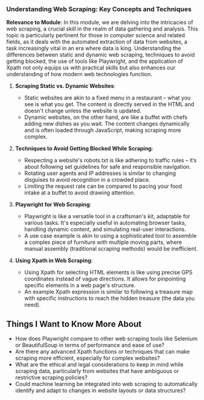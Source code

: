 ### Understanding Web Scraping: Key Concepts and Techniques

**Relevance to Module**: In this module, we are delving into the intricacies of web scraping, a crucial skill in the realm of data gathering and analysis. This topic is particularly pertinent for those in computer science and related fields, as it deals with the automated extraction of data from websites, a task increasingly vital in an era where data is king. Understanding the differences between static and dynamic web scraping, techniques to avoid getting blocked, the use of tools like Playwright, and the application of Xpath not only equips us with practical skills but also enhances our understanding of how modern web technologies function.

1. **Scraping Static vs. Dynamic Websites**:
   - Static websites are akin to a fixed menu in a restaurant – what you see is what you get. The content is directly served in the HTML and doesn't change unless the website is updated.
   - Dynamic websites, on the other hand, are like a buffet with chefs adding new dishes as you wait. The content changes dynamically and is often loaded through JavaScript, making scraping more complex.

2. **Techniques to Avoid Getting Blocked While Scraping**:
   - Respecting a website's robots.txt is like adhering to traffic rules – it’s about following set guidelines for safe and responsible navigation.
   - Rotating user agents and IP addresses is similar to changing disguises to avoid recognition in a crowded place.
   - Limiting the request rate can be compared to pacing your food intake at a buffet to avoid drawing attention.

3. **Playwright for Web Scraping**:
   - Playwright is like a versatile tool in a craftsman's kit, adaptable for various tasks. It's especially useful in automating browser tasks, handling dynamic content, and simulating real-user interactions.
   - A use case example is akin to using a sophisticated tool to assemble a complex piece of furniture with multiple moving parts, where manual assembly (traditional scraping methods) would be inefficient.

4. **Using Xpath in Web Scraping**:
   - Using Xpath for selecting HTML elements is like using precise GPS coordinates instead of vague directions. It allows for pinpointing specific elements in a web page's structure.
   - An example Xpath expression is similar to following a treasure map with specific instructions to reach the hidden treasure (the data you need).


## Things I Want to Know More About

- How does Playwright compare to other web scraping tools like Selenium or BeautifulSoup in terms of performance and ease of use?
- Are there any advanced Xpath functions or techniques that can make scraping more efficient, especially for complex websites?
- What are the ethical and legal considerations to keep in mind while scraping data, particularly from websites that have ambiguous or restrictive scraping policies?
- Could machine learning be integrated into web scraping to automatically identify and adapt to changes in website layouts or data structures?
